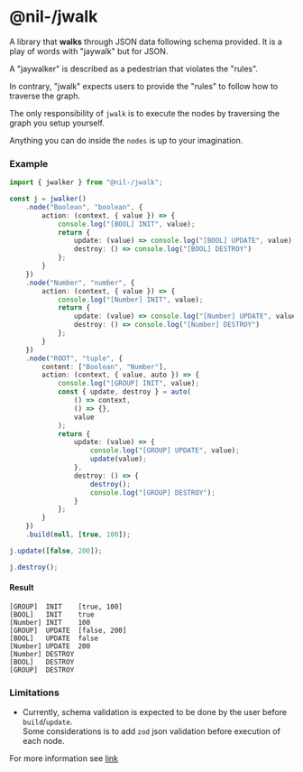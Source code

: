 # @nil-/jwalk

A library that **walks** through JSON data following schema provided. It is a play of words with "jaywalk" but for JSON.

A "jaywalker" is described as a pedestrian that violates the "rules".

In contrary, "jwalk" expects users to provide the "rules" to follow how to traverse the graph.

The only responsibility of `jwalk` is to execute the nodes by traversing the graph you setup yourself.

Anything you can do inside the `nodes` is up to your imagination.

### Example

```ts
import { jwalker } from "@nil-/jwalk";

const j = jwalker()
    .node("Boolean", "boolean", {
        action: (context, { value }) => {
            console.log("[BOOL] INIT", value);
            return {
                update: (value) => console.log("[BOOL] UPDATE", value),
                destroy: () => console.log("[BOOL] DESTROY")
            };
        }
    })
    .node("Number", "number", {
        action: (context, { value }) => {
            console.log("[Number] INIT", value);
            return {
                update: (value) => console.log("[Number] UPDATE", value),
                destroy: () => console.log("[Number] DESTROY")
            };
        }
    })
    .node("ROOT", "tuple", {
        content: ["Boolean", "Number"],
        action: (context, { value, auto }) => {
            console.log("[GROUP] INIT", value);
            const { update, destroy } = auto(
                () => context,
                () => {},
                value
            );
            return {
                update: (value) => {
                    console.log("[GROUP] UPDATE", value);
                    update(value);
                },
                destroy: () => {
                    destroy();
                    console.log("[GROUP] DESTROY");
                }
            };
        }
    })
    .build(null, [true, 100]);

j.update([false, 200]);

j.destroy();
```

#### Result

```
[GROUP]  INIT    [true, 100]
[BOOL]   INIT    true
[Number] INIT    100
[GROUP]  UPDATE  [false, 200]
[BOOL]   UPDATE  false
[Number] UPDATE  200
[Number] DESTROY
[BOOL]   DESTROY
[GROUP]  DESTROY
```

### Limitations

-   Currently, schema validation is expected to be done by the user before `build`/`update`.<br/>
    Some considerations is to add `zod` json validation before execution of each node.

For more information see [link](https://mono-jwalk.vercel.app)
